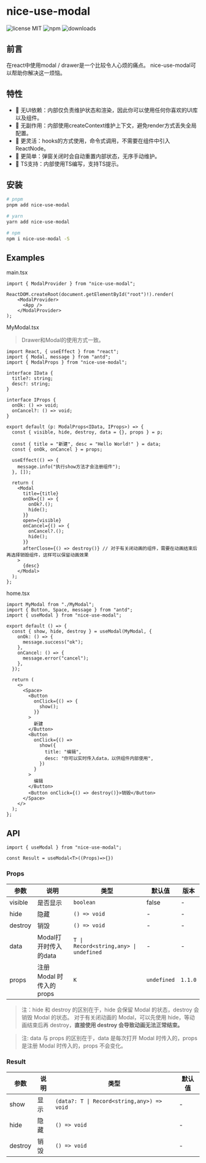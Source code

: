 # nice-use-modal

![license MIT](https://badgen.net/npm/license/nice-use-modal)
![npm](https://badgen.net/npm/v/nice-use-modal)
![downloads](https://badgen.net/npm/dt/nice-use-modal?label=downloads)

## 前言

在react中使用modal / drawer是一个比较令人心烦的痛点。
nice-use-modal可以帮助你解决这一烦恼。

## 特性

- 🚀 无UI依赖：内部仅负责维护状态和渲染，因此你可以使用任何你喜欢的UI库以及组件。
- 🚀 无副作用：内部使用createContext维护上下文，避免render方式丢失全局配置。
- 🚀 更灵活：hooks的方式使用，命令式调用，不需要在组件中引入ReactNode。
- 🚀 更简单：弹窗关闭时会自动重置内部状态，无序手动维护。
- 🚀 TS支持：内部使用TS编写，支持TS提示。

## 安装

```sh
# pnpm
pnpm add nice-use-modal

# yarn
yarn add nice-use-modal

# npm
npm i nice-use-modal -S
```

## Examples

main.tsx

```tsx
import { ModalProvider } from "nice-use-modal";

ReactDOM.createRoot(document.getElementById("root")!).render(
    <ModalProvider>
      <App />
    </ModalProvider>
);
```

MyModal.tsx

> Drawer和Modal的使用方式一致。

```tsx
import React, { useEffect } from "react";
import { Modal, message } from "antd";
import { ModalProps } from "nice-use-modal";

interface IData {
  title?: string;
  desc?: string;
}

interface IProps {
  onOk: () => void;
  onCancel?: () => void;
}

export default (p: ModalProps<IData, IProps>) => {
  const { visible, hide, destroy, data = {}, props } = p;

  const { title = "新建", desc = "Hello World!" } = data;
  const { onOk, onCancel } = props;

  useEffect(() => {
    message.info("执行show方法才会注册组件");
  }, []);

  return (
    <Modal
      title={title}
      onOk={() => {
        onOk?.();
        hide();
      }}
      open={visible}
      onCancel={() => {
        onCancel?.();
        hide();
      }}
      afterClose={() => destroy()} // 对于有关闭动画的组件，需要在动画结束后再选择销毁组件，这样可以保留动画效果
    >
      {desc}
    </Modal>
  );
};
```

home.tsx

```tsx
import MyModal from "./MyModal";
import { Button, Space, message } from "antd";
import { useModal } from "nice-use-modal";

export default () => {
  const { show, hide, destroy } = useModal(MyModal, {
    onOk: () => {
      message.success("ok");
    },
    onCancel: () => {
      message.error("cancel");
    },
  });

  return (
    <>
      <Space>
        <Button
          onClick={() => {
            show();
          }}
        >
          新建
        </Button>
        <Button
          onClick={() =>
            show({
              title: "编辑",
              desc: "你可以实时传入data，以供组件内部使用",
            })
          }
        >
          编辑
        </Button>
        <Button onClick={() => destroy()}>销毁</Button>
      </Space>
    </>
  );
};
```

## API

```tsx
import { useModal } from "nice-use-modal";

const Result = useModal<T>((Props)=>{})
```

### Props

| 参数    | 说明                      | 类型                                   | 默认值      | 版本    |
| ------- | ------------------------- | -------------------------------------- | ----------- | ------- |
| visible | 是否显示                  | `boolean`                              | false       | -       |
| hide    | 隐藏                      | `() => void`                           | -           | -       |
| destroy | 销毁                      | `() => void`                           | -           | -       |
| data    | Modal打开时传入的data     | `T \| Record<string,any> \| undefined` | -           | -       |
| props   | 注册 Modal 时传入的 props | `K`                                    | `undefined` | `1.1.0` |

> 注：hide 和 destroy 的区别在于，hide 会保留 Modal 的状态，destroy 会销毁 Modal 的状态。
> 对于有关闭动画的 Modal，可以先使用 hide，等动画结束后再 destroy，**直接使用 destroy 会导致动画无法正常结束。**

> 注: data 与 props 的区别在于，data 是每次打开 Modal 时传入的，props 是注册 Modal 时传入的，props 不会变化。

### Result

| 参数    | 说明 | 类型                                       | 默认值 |
| ------- | ---- | ------------------------------------------ | ------ |
| show    | 显示 | `(data?: T \| Record<string,any>) => void` | -      |
| hide    | 隐藏 | `() => void`                               | -      |
| destroy | 销毁 | `() => void`                               | -      |
